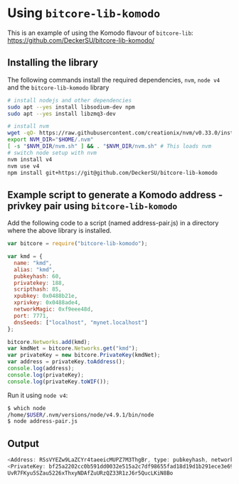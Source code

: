 # Using `bitcore-lib-komodo`

This is an example of using the Komodo flavour of `bitcore-lib`: https://github.com/DeckerSU/bitcore-lib-komodo/

## Installing the library

The following commands install the required dependencies, `nvm`, `node v4` and the `bitcore-lib-komodo` library

```sh
# install nodejs and other dependencies
sudo apt --yes install libsodium-dev npm
sudo apt --yes install libzmq3-dev

# install nvm
wget -qO- https://raw.githubusercontent.com/creationix/nvm/v0.33.0/install.sh | bash
export NVM_DIR="$HOME/.nvm"
[ -s "$NVM_DIR/nvm.sh" ] && . "$NVM_DIR/nvm.sh" # This loads nvm
# switch node setup with nvm
nvm install v4
nvm use v4
npm install git+https://git@github.com/DeckerSU/bitcore-lib-komodo
```

## Example script to generate a Komodo address - privkey pair using `bitcore-lib-komodo`

Add the following code to a script (named address-pair.js) in a directory where the above library is installed.

```js
var bitcore = require("bitcore-lib-komodo");

var kmd = {
  name: "kmd",
  alias: "kmd",
  pubkeyhash: 60,
  privatekey: 188,
  scripthash: 85,
  xpubkey: 0x0488b21e,
  xprivkey: 0x0488ade4,
  networkMagic: 0xf9eee48d,
  port: 7771,
  dnsSeeds: ["localhost", "mynet.localhost"]
};

bitcore.Networks.add(kmd);
var kmdNet = bitcore.Networks.get("kmd");
var privateKey = new bitcore.PrivateKey(kmdNet);
var address = privateKey.toAddress();
console.log(address);
console.log(privateKey);
console.log(privateKey.toWIF());
```

Run it using `node v4`:

```bash
$ which node
/home/$USER/.nvm/versions/node/v4.9.1/bin/node
$ node address-pair.js
```

## Output

```js
<Address: RSsVYEZw9LaZCYr4taeeicMUPZ7M3ThgBr, type: pubkeyhash, network: kmd>
<PrivateKey: bf25a2202cc0b591dd0032e515a2c7df98655fad18d19d1b291ece3e696cd8ab, network: kmd>
UvR7FKyu5SZau5226xThxyNDAfZuURzQZ33R1zJ6r5QucLKiN8Bo
```
